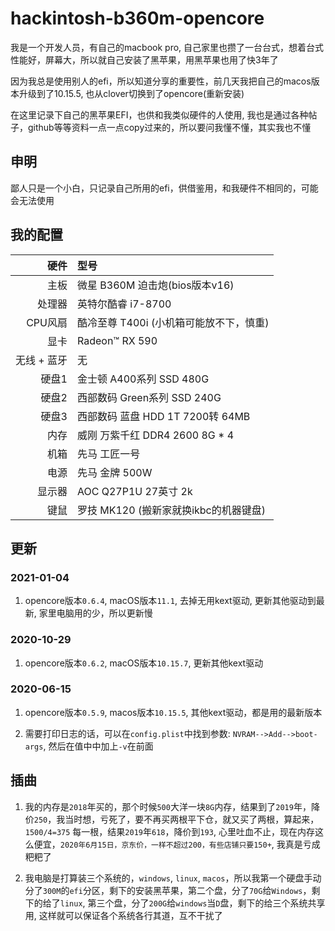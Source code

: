 # hackintosh-b360m-opencore

我是一个开发人员，有自己的macbook pro, 自己家里也攒了一台台式，想着台式性能好，屏幕大，所以就自己安装了黑苹果，用黑苹果也用了快3年了

因为我总是使用别人的efi，所以知道分享的重要性，前几天我把自己的macos版本升级到了10.15.5, 也从clover切换到了opencore(重新安装)

在这里记录下自己的黑苹果EFI，也供和我类似硬件的人使用, 我也是通过各种帖子，github等等资料一点一点copy过来的，所以要问我懂不懂，其实我也不懂

## 申明

鄙人只是一个小白，只记录自己所用的efi，供借鉴用，和我硬件不相同的，可能会无法使用

## 我的配置

|         硬件       |                   型号                     |
|-------------------:|:------------------------------------------|
|               主板 | 微星 B360M 迫击炮(bios版本v16)               |
|             处理器 | 英特尔酷睿 i7-8700                          |
|             CPU风扇 | 酷冷至尊 T400i (小机箱可能放不下，慎重)       |
|               显卡 | Radeon™ RX 590           |
|        无线 + 蓝牙 | 无                          |
|             硬盘1 | 金士顿 A400系列 SSD 480G  |
|             硬盘2 | 西部数码 Green系列 SSD 240G  |
|             硬盘3 | 西部数码 蓝盘 HDD 1T 7200转 64MB  |
|             内存 | 威刚 万紫千红 DDR4 2600 8G * 4  |
|             机箱 | 先马 工匠一号  |
|             电源 | 先马 金牌 500W  |
|             显示器 | AOC Q27P1U 27英寸 2k  |
|             键鼠 | 罗技 MK120 (搬新家就换ikbc的机器键盘)  |

## 更新

### 2021-01-04

1. opencore版本`0.6.4`, macOS版本`11.1`, 去掉无用kext驱动, 更新其他驱动到最新, 家里电脑用的少，所以更新慢

### 2020-10-29

1. opencore版本`0.6.2`, macOS版本`10.15.7`, 更新其他kext驱动

### 2020-06-15

1. opencore版本`0.5.9`, macos版本`10.15.5`, 其他kext驱动，都是用的最新版本

2. 需要打印日志的话，可以在`config.plist`中找到参数: `NVRAM-->Add-->boot-args`, 然后在值中中加上`-v`在前面

## 插曲

1. 我的内存是`2018`年买的，那个时候`500`大洋一块`8G`内存，结果到了`2019`年，降价`250`，我当时想，亏死了，要不再买两根平下仓，就又买了两根，算起来，`1500/4=375` 每一根，结果`2019`年`618`，降价到`193`, 心里吐血不止，现在内存这么便宜，`2020年6月15日，京东价，一样不超过200，有些店铺只要150+`, 我真是亏成粑粑了

2. 我电脑是打算装三个系统的，`windows`, `linux`, `macos`，所以我第一个硬盘手动分了`300M`的`efi`分区，剩下的安装黑苹果，第二个盘，分了`70G`给`Windows`，剩下的给了`linux`, 第三个盘，分了`200G`给`windows`当`D`盘，剩下的给三个系统共享用, 这样就可以保证各个系统各行其道，互不干扰了
